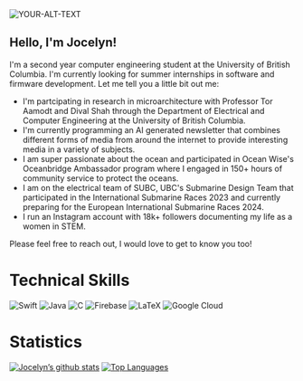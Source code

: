 <picture>
 <source media="(prefers-color-scheme: dark)" srcset="https://github.com/joce04/joce04/assets/72326049/a3999ad6-dddc-4a09-a302-c91914efb154">
 <source media="(prefers-color-scheme: light)" srcset="https://github.com/joce04/joce04/assets/72326049/a3999ad6-dddc-4a09-a302-c91914efb154">
  <img alt="YOUR-ALT-TEXT" src="https://github.com/joce04/joce04/assets/72326049/60762018-c90b-4362-8002-bf6f2232ffa4">
</picture>

## Hello, I'm Jocelyn!
I'm a second year computer engineering student at the University of British Columbia. I'm currently looking for summer internships in software and firmware development. Let me tell you a little bit out me:

- I'm partcipating in research in microarchitecture with Professor Tor Aamodt and Dival Shah through the Department of Electrical and Computer Engineering at the University of British Columbia.
- I'm currently programming an AI generated newsletter that combines different forms of media from around the internet to provide interesting media in a variety of subjects.
- I am super passionate about the ocean and participated in Ocean Wise's Oceanbridge Ambassador program where I engaged in 150+ hours of community service to protect the oceans.
- I am on the electrical team of SUBC, UBC's Submarine Design Team that participated in the International Submarine Races 2023 and currently preparing for the European International Submarine Races 2024.
- I run an Instagram account with 18k+ followers documenting my life as a women in STEM.

Please feel free to reach out, I would love to get to know you too! 

# Technical Skills
![Swift](https://img.shields.io/badge/swift-F54A2A?style=for-the-badge&logo=swift&logoColor=white)
![Java](https://img.shields.io/badge/java-%23ED8B00.svg?style=for-the-badge&logo=openjdk&logoColor=white)
![C](https://img.shields.io/badge/c-%2300599C.svg?style=for-the-badge&logo=c&logoColor=white)
![Firebase](https://img.shields.io/badge/Firebase-039BE5?style=for-the-badge&logo=Firebase&logoColor=white)
![LaTeX](https://img.shields.io/badge/latex-%23008080.svg?style=for-the-badge&logo=latex&logoColor=white)
![Google Cloud](https://img.shields.io/badge/GoogleCloud-%234285F4.svg?style=for-the-badge&logo=google-cloud&logoColor=white)

# Statistics
[![Jocelyn’s github stats](https://github-readme-stats.vercel.app/api?username=joce04)](https://github.com/joce04)
[![Top Languages](https://github-readme-stats.vercel.app/api/top-langs/?username=joce04&layout=compact)](https://github.com/joce04)


